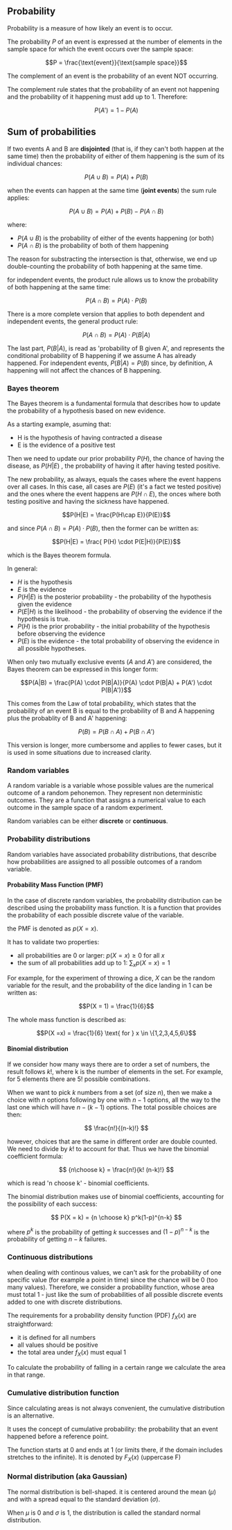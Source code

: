 ## Probability

Probability is a measure of how likely an event is to occur.

The probability $P$ of an event is expressed at the number of elements in the sample space for which the event occurs over the sample space:

$$P = \frac{\text{event}}{\text{sample space}}$$

The complement of an event is the probability of an event NOT occurring. 

The complement rule states that the probability of an event not happening and the probability of it happening must add up to 1. Therefore:

$$P(A') = 1 - P(A)$$

## Sum of probabilities 

If two events A and B are **disjointed** (that is, if they can't both happen at the same time) then the probability of either of them happening is the sum of its individual chances:

$$P(A \cup B) = P(A) + P(B)$$

when the events can happen at the same time (**joint events**) the sum rule applies:

$$P(A \cup B)= P(A) + P(B) - P(A \cap B)$$

where:
- $P(A \cup B)$ is the probability of either of the events happening (or both)
- $P(A \cap B)$ is the probability of both of them happening

The reason for substracting the intersection is that, otherwise, we end up double-counting the probability of both happening at the same time.


for independent events, the product rule allows us to know the probability of both happening at the same time:


$$P(A \cap B)= P(A) \cdot P(B)$$

There is a more complete version that applies to both dependent and independent events, the general product rule:

$$P(A \cap B)= P(A) \cdot P(B|A)$$

The last part, $P(B|A)$, is read as 'probability of B given A', and represents the conditional probability of B happening if we assume A has already happened. For independent events, $P(B|A) = P(B)$ since, by definition, A happening will not affect the chances of B happening. 

### Bayes theorem

The Bayes theorem is a fundamental formula that describes how to update the probability of a hypothesis based on new evidence.

As a starting example, asuming that: 

- H is the hypothesis of having contracted a disease
- E is the evidence of a positive test

Then we need to update our prior probability $P(H)$, the chance of having the disease, as $P(H|E)$ , the probability of having it after having tested positive.

The new probability, as always, equals the cases where the event happens over all cases. In this case, all cases are $P(E)$ (it's a fact we tested positive) and the ones where the event happens are $P(H\cap E)$, the onces where both testing positive and having the sickness have happened.

$$P(H|E) = \frac{P(H\cap E)}{P(E)}$$

and since $P(A \cap B)= P(A) \cdot P(B)$, then the former can be written as:
 

$$P(H|E) = \frac{ P(H) \cdot P(E|H)}{P(E)}$$

which is the Bayes theorem formula.

In general:

- $H$ is the hypothesis
- $E$ is the evidence
- $P(H|E)$ is the posterior probability - the probability of the hypothesis given the evidence
- $P(E|H)$ is the likelihood - the probability of observing the evidence if the hypothesis is true.
- $P(H)$ is the prior probability - the initial probability of the hypothesis before observing the evidence
- $P(E)$ is the evidence - the total probability of observing the evidence in all possible hypotheses.


When only two mutually exclusive events ($A$ and $A'$) are considered,  the Bayes theorem can be expressed in this longer form:

$$P(A|B) = \frac{P(A) \cdot P(B|A)}{P(A) \cdot P(B|A) + P(A') \cdot P(B|A')}$$


This comes from the Law of total probability, which states that the  probability of an event B is equal to the probability of B and A happening plus the probablity of B and A' happening:

$$P(B) = P(B \cap A) + P(B \cap A')$$

This version is longer, more cumbersome and applies to fewer cases, but it is used in some situations due to increased clarity.

### Random variables

A random variable is a variable whose possible values are the numerical outcome of a random pehonemon. They represent non deterministic outcomes. They are a function that assigns a numerical value to each outcome in the sample space of a random experiment.

Random variables can be either **discrete** or **continuous**.

### Probability distributions

Random variables have associated probability distributions, that describe how probabilities are assigned to all possible outcomes of a random variable.

#### Probability Mass Function (PMF)

In the case of discrete random variables, the probability distribution can be described using the probability mass function. It is a function that provides the probability of each possible discrete value of the variable.

the PMF is denoted as ${p(X = x)}$.

It has to validate two properties:

- all probabilities are 0 or larger: $p(X=x) \geq 0 \text{ for all } x$
- the sum of all probabilities add up to 1: $\sum_xp(X =x) = 1$

For example, for the experiment of throwing a dice, $X$ can be the random variable for the result, and the probability of the dice landing in 1 can be written as:

$$P(X = 1) = \frac{1}{6}$$


The whole mass function is described as:

$$P(X =x) = \frac{1}{6} \text{ for } x \in \{1,2,3,4,5,6\}$$

#### Binomial distribution

If we consider how many ways there are to order a set of numbers, the result follows $k!$, where k is the number of elements in the set. For example, for 5 elements there are $5!$ possible combinations.

 When we want to pick $k$ numbers from a set (of size $n$), then we make a choice with $n$ options following by one with $n-1$ options, all the way to the last one which will have $n-(k-1)$ options. The total possible choices are then:

$$
\frac{n!}{(n-k)!}
$$

however, choices that are the same in different order are double counted. We need to divide by $k!$ to account for that. Thus we have the binomial coefficient formula:

$$
{n\choose k} = \frac{n!}{k! (n-k)!}
$$

which is read 'n choose k' - binomial coefficients.

The binomial distribution makes use of binomial coefficients, accounting for the possibility of each success:

$$
P(X = k) = {n \choose k} p^k(1-p)^{n-k}
$$

where $p^k$ is the probability of getting $k$ successes  and $(1-p)^{n-k}$ is the probability of getting $n-k$ failures.

### Continuous distributions

when dealing with continous values, we can't ask for the probability of one specific value (for example a point in time) since the chance will be 0 (too many values). Therefore, we consider a probability function, whose area must total 1 - just like the sum of probabilities of all possible discrete events added to one with discrete distributions.

The requirements for a probability density function (PDF) $f_X(x)$ are straightforward:

- it is defined for all numbers
- all values should be positive 
- the total area under $f_X(x)$ must equal 1

To calculate the probability of falling in a certain range we calculate the area in that range.

### Cumulative distribution function

Since calculating areas is not always convenient, the cumulative distribution is an alternative.

It uses the concept of cumulative probability: the probability that an event happened before a reference point.

The function starts at 0 and ends at 1 (or limits there, if the domain includes stretches to the infinite). It is denoted by $F_X(x)$ (uppercase F)

### Normal distribution (aka Gaussian)

The normal distribution is bell-shaped. it is centered around the mean ($\mu$) and with a spread equal to the standard deviation ($\sigma$).

When $\mu$ is 0 and $\sigma$ is 1, the distribution is called the standard normal distribution.
